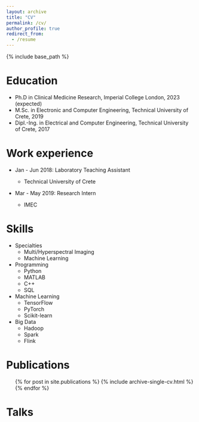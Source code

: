 ```yaml
---
layout: archive
title: "CV"
permalink: /cv/
author_profile: true
redirect_from:
  - /resume
---
```


{% include base_path %}

Education
======
* Ph.D in Clinical Medicine Research, Imperial College London, 2023 (expected)
* M.Sc. in Electronic and Computer Engineering, Technical University of Crete, 2019
* Dipl.-Ing. in Electrical and Computer Engineering, Technical University of Crete, 2017

Work experience
======
* Jan - Jun 2018: Laboratory Teaching Assistant
  * Technical University of Crete

* Mar - May 2019: Research Intern
  * IMEC
  
Skills
======
* Specialties
  * Multi/Hyperspectral Imaging
  * Machine Learning
* Programming
  * Python
  * MATLAB
  * C++
  * SQL
* Machine Learning
  * TensorFlow
  * PyTorch 
  * Scikit-learn
* Big Data
  * Hadoop
  * Spark
  * Flink

Publications
======
  <ul>{% for post in site.publications %}
    {% include archive-single-cv.html %}
  {% endfor %}</ul>
  
Talks
======
  <!-- <ul>{% for post in site.talks %}
    {% include archive-single-talk-cv.html %}
  {% endfor %}</ul> -->
  
<!-- Teaching
======
  <ul>{% for post in site.teaching %}
    {% include archive-single-cv.html %}
  {% endfor %}</ul> -->
  
<!-- Service and leadership
======
* Currently signed in to 43 different slack teams -->
